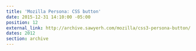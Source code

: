 ```yaml
---
title: 'Mozilla Persona: CSS button'
date: 2015-12-31 14:10:00 -05:00
position: 12
external_link: http://archive.sawyerh.com/mozilla/css3-persona-button/
dates: 2012
section: archive
---
```


